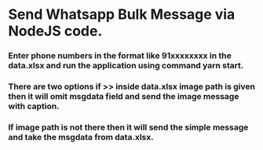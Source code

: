 # Send Whatsapp Bulk Message via NodeJS code.
### Enter phone numbers in the format like 91xxxxxxxx in the data.xlsx and run the application using command yarn start.
### There are two options if >> inside data.xlsx image path is given then it will omit msgdata field and send the image message with caption. 
### If image path is not there then it will send the simple message and take the msgdata from data.xlsx.
